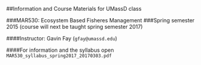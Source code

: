 ##Information and Course Materials for UMassD class

###MAR530: Ecosystem Based Fisheres Management
###Spring semester 2015
(course will next be taught spring semester 2017)

####Instructor: Gavin Fay (`gfay@umassd.edu`)

####For information and the syllabus open `MAR530_syllabus_spring2017_20170303.pdf`
